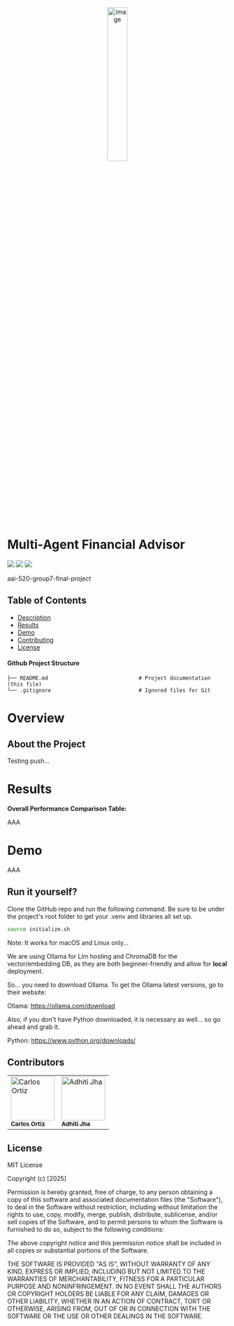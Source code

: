 <div align="center">
<img align="center" width="30%" alt="image" src="https://www.sandiego.edu/assets/global/images/logos/logo-usd.png">
</div>

# Multi-Agent Financial Advisor

![](https://img.shields.io/badge/license-MIT-green?style=for-the-badge)
![](https://img.shields.io/badge/MSAAI-NLP-blue?style=for-the-badge)
![](https://img.shields.io/badge/Python-3.11-blue?style=for-the-badge&logo=python)

aai-520-group7-final-project

## Table of Contents
- [Description](#Overview)
- [Results](#Results)
- [Demo](#usage)
- [Contributing](#Contributors)
- [License](#license)

#### Github Project Structure

```
├── README.md                             # Project documentation (this file)
└── .gitignore                            # Ignored files for Git
```

# Overview
## About the Project

Testing push...

# Results

**Overall Performance Comparison Table:**

AAA

# Demo

AAA

## Run it yourself?

Clone the GitHub repo and run the following command. Be sure to be under the project's root folder to get your .venv and 
libraries all set up.

```bash
source initialize.sh
```

Note: It works for macOS and Linux only...

We are using Ollama for Llm hosting and ChromaDB for the vector/embedding DB, as they are both beginner-friendly and
allow for <b>local</b> deployment.

So... you need to download Ollama. To get the Ollama latest versions, go to their website:

Ollama:
https://ollama.com/download

Also, if you don't have Python downloaded, it is necessary as well... so go ahead and grab it.

Python:
https://www.python.org/downloads/

## Contributors
<table>
  <tr>
    <td>
        <a href="https://github.com/carlosOrtizM.png">
          <img src="https://github.com/carlosOrtizM.png" width="100" height="100" alt="Carlos Ortiz "/><br />
          <sub><b>Carlos Ortiz</b></sub>
        </a>
      </td>
      <td>
        <a href="https://github.com/aditithakur-569.png">
          <img src="https://github.com/aditithakur-569.png" width="100" height="100" alt="Adhiti Jha "/><br />
          <sub><b>Adhiti Jha</b></sub>
        </a>
      </td>
  </tr>
</table>

## License

MIT License

Copyright (c) [2025]

Permission is hereby granted, free of charge, to any person obtaining a copy
of this software and associated documentation files (the "Software"), to deal
in the Software without restriction, including without limitation the rights
to use, copy, modify, merge, publish, distribute, sublicense, and/or sell
copies of the Software, and to permit persons to whom the Software is
furnished to do so, subject to the following conditions:

The above copyright notice and this permission notice shall be included in all
copies or substantial portions of the Software.

THE SOFTWARE IS PROVIDED "AS IS", WITHOUT WARRANTY OF ANY KIND, EXPRESS OR
IMPLIED, INCLUDING BUT NOT LIMITED TO THE WARRANTIES OF MERCHANTABILITY,
FITNESS FOR A PARTICULAR PURPOSE AND NONINFRINGEMENT. IN NO EVENT SHALL THE
AUTHORS OR COPYRIGHT HOLDERS BE LIABLE FOR ANY CLAIM, DAMAGES OR OTHER
LIABILITY, WHETHER IN AN ACTION OF CONTRACT, TORT OR OTHERWISE, ARISING FROM,
OUT OF OR IN CONNECTION WITH THE SOFTWARE OR THE USE OR OTHER DEALINGS IN THE
SOFTWARE.
